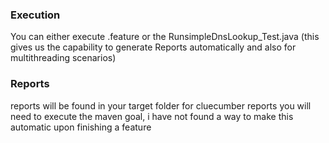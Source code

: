 ### Execution

You can either execute .feature or the RunsimpleDnsLookup_Test.java (this gives us the capability to generate Reports automatically and also for multithreading scenarios)

### Reports
reports will be found in your target folder
for cluecumber reports you will need to execute the maven goal, i have not found a way to make this automatic upon finishing a feature